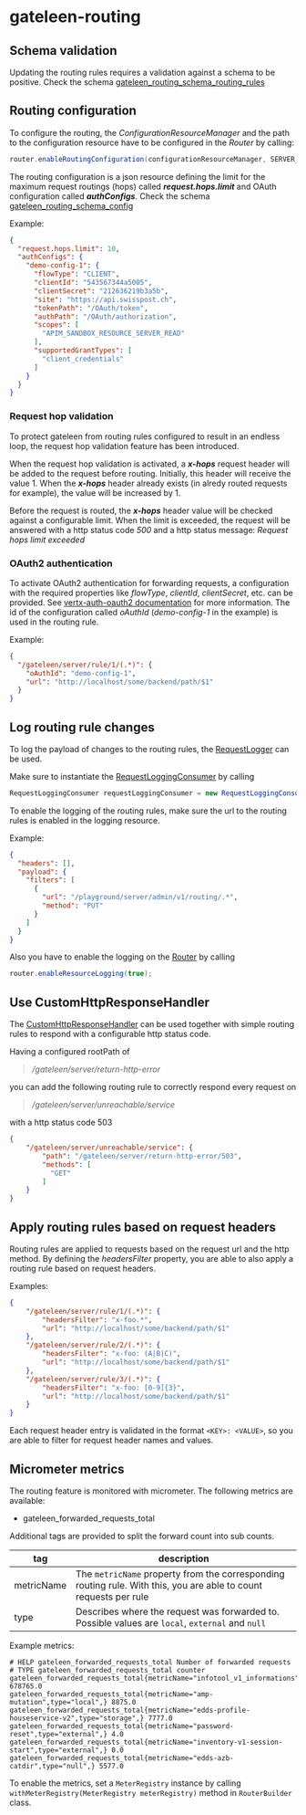 # gateleen-routing

## Schema validation
Updating the routing rules requires a validation against a schema to be positive. Check the schema [gateleen_routing_schema_routing_rules](src/main/resources/gateleen_routing_schema_routing_rules)

## Routing configuration
To configure the routing, the _ConfigurationResourceManager_ and the path to the configuration resource have to be configured in the _Router_ by calling:

```java
router.enableRoutingConfiguration(configurationResourceManager, SERVER_ROOT + "/admin/v1/routing/config")
```
The routing configuration is a json resource defining the limit for the maximum request routings (hops) called **_request.hops.limit_** and OAuth configuration called **_authConfigs_**.
Check the schema [gateleen_routing_schema_config](src/main/resources/gateleen_routing_schema_config)

Example:

```json
{
  "request.hops.limit": 10,
  "authConfigs": {
    "demo-config-1": {
      "flowType": "CLIENT",
      "clientId": "543567344a5005",
      "clientSecret": "212636219b3a5b",
      "site": "https://api.swisspost.ch",
      "tokenPath": "/OAuth/token",
      "authPath": "/OAuth/authorization",
      "scopes": [
        "APIM_SANDBOX_RESOURCE_SERVER_READ"
      ],
      "supportedGrantTypes": [
        "client_credentials"
      ]
    }
  }
}
```

### Request hop validation
To protect gateleen from routing rules configured to result in an endless loop, the request hop validation feature has been introduced.

When the request hop validation is activated, a **_x-hops_** request header will be added to the request before routing. Initially, this header will receive the value 1.
When the **_x-hops_** header already exists (in alredy routed requests for example), the value will be increased by 1.

Before the request is routed, the **_x-hops_** header value will be checked against a configurable limit. When the limit is exceeded, the request will
be answered with a http status code _500_ and a http status message: _Request hops limit exceeded_

### OAuth2 authentication
To activate OAuth2 authentication for forwarding requests, a configuration with the required properties like _flowType_, _clientId_, _clientSecret_, etc. can be provided. See [vertx-auth-oauth2 documentation](https://vertx.io/docs/vertx-auth-oauth2/java/) for more
information. The id of the configuration called _oAuthId_ (_demo-config-1_ in the example) is used in the routing rule.

Example:

```json
{
  "/gateleen/server/rule/1/(.*)": {
    "oAuthId": "demo-config-1",
    "url": "http://localhost/some/backend/path/$1"
  }
}
```

## Log routing rule changes
To log the payload of changes to the routing rules, the [RequestLogger](../gateleen-core/src/main/java/org/swisspush/gateleen/core/logging/RequestLogger.java) can be used.

Make sure to instantiate the [RequestLoggingConsumer](../gateleen-logging/src/main/java/org/swisspush/gateleen/logging/RequestLoggingConsumer.java) by calling
                                                                                                  
```java
RequestLoggingConsumer requestLoggingConsumer = new RequestLoggingConsumer(vertx, loggingResourceManager);
```

To enable the logging of the routing rules, make sure the url to the routing rules is enabled in the logging resource.

Example:

```json
{
  "headers": [],
  "payload": {
    "filters": [
      {
        "url": "/playground/server/admin/v1/routing/.*",
        "method": "PUT"
      }
    ]
  }
}
```
Also you have to enable the logging on the [Router](src/main/java/org/swisspush/gateleen/routing/Router.java) by calling
```java
router.enableResourceLogging(true);
```
## Use CustomHttpResponseHandler
The [CustomHttpResponseHandler](src/main/java/org/swisspush/gateleen/routing/CustomHttpResponseHandler.java) can be used together with simple routing rules to respond with a configurable
http status code.

Having a configured rootPath of
 
> _/gateleen/server/return-http-error_

you can add the following routing rule to correctly respond every request on

> _/gateleen/server/unreachable/service_

with a http status code 503
```json
{
    "/gateleen/server/unreachable/service": {
        "path": "/gateleen/server/return-http-error/503",
        "methods": [
          "GET"
        ]
    }
}
```

## Apply routing rules based on request headers
Routing rules are applied to requests based on the request url and the http method. By defining the _headersFilter_ property, you are able to also apply a routing rule based on request headers.

Examples:
```json
{
    "/gateleen/server/rule/1/(.*)": {
        "headersFilter": "x-foo.*",
        "url": "http://localhost/some/backend/path/$1"
    },
    "/gateleen/server/rule/2/(.*)": {
        "headersFilter": "x-foo: (A|B|C)",
        "url": "http://localhost/some/backend/path/$1"
    },
    "/gateleen/server/rule/3/(.*)": {
        "headersFilter": "x-foo: [0-9]{3}",
        "url": "http://localhost/some/backend/path/$1"
    }
}
```
Each request header entry is validated in the format `<KEY>: <VALUE>`, so you are able to filter for request header names and values.

## Micrometer metrics
The routing feature is monitored with micrometer. The following metrics are available:
* gateleen_forwarded_requests_total

Additional tags are provided to split the forward count into sub counts.

| tag        | description                                                                                                       |
|------------|-------------------------------------------------------------------------------------------------------------------|
| metricName | The `metricName` property from the corresponding routing rule. With this, you are able to count requests per rule |
| type       | Describes where the request was forwarded to. Possible values are `local`, `external` and `null`                  |


Example metrics:

```
# HELP gateleen_forwarded_requests_total Number of forwarded requests
# TYPE gateleen_forwarded_requests_total counter
gateleen_forwarded_requests_total{metricName="infotool_v1_informations",type="external",} 678765.0
gateleen_forwarded_requests_total{metricName="amp-mutation",type="local",} 8875.0
gateleen_forwarded_requests_total{metricName="edds-profile-houseservice-v2",type="storage",} 7777.0
gateleen_forwarded_requests_total{metricName="password-reset",type="external",} 4.0
gateleen_forwarded_requests_total{metricName="inventory-v1-session-start",type="external",} 0.0
gateleen_forwarded_requests_total{metricName="edds-azb-catdir",type="null",} 5577.0
```

To enable the metrics, set a `MeterRegistry` instance by calling `withMeterRegistry(MeterRegistry meterRegistry)` method in `RouterBuilder` class.